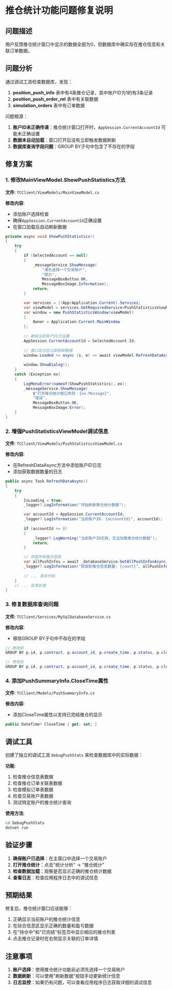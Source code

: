 # 推仓统计功能问题修复说明

## 问题描述
用户反馈推仓统计窗口中显示的数据全部为0，但数据库中确实存在推仓信息和关联订单数据。

## 问题分析

通过调试工具检查数据库，发现：
1. **position_push_info** 表中有4条推仓记录，其中账户ID为1的有3条记录
2. **position_push_order_rel** 表中有关联数据
3. **simulation_orders** 表中有订单数据

问题根源：
1. **账户ID未正确传递**：推仓统计窗口打开时，`AppSession.CurrentAccountId` 可能未正确设置
2. **数据未自动加载**：窗口打开后没有立即触发数据刷新
3. **数据库查询字段问题**：GROUP BY子句中包含了不存在的字段

## 修复方案

### 1. 修改MainViewModel.ShowPushStatistics方法
**文件**: `TCClient/ViewModels/MainViewModel.cs`

**修改内容**:
- 添加账户选择检查
- 确保`AppSession.CurrentAccountId`正确设置
- 在窗口加载后自动刷新数据

```csharp
private async void ShowPushStatistics()
{
    try
    {
        if (SelectedAccount == null)
        {
            _messageService.ShowMessage(
                "请先选择一个交易账户",
                "提示",
                MessageBoxButton.OK,
                MessageBoxImage.Information);
            return;
        }

        var services = ((App)Application.Current).Services;
        var viewModel = services.GetRequiredService<PushStatisticsViewModel>();
        var window = new PushStatisticsWindow(viewModel)
        {
            Owner = Application.Current.MainWindow
        };
        
        // 确保当前账户ID已设置
        AppSession.CurrentAccountId = SelectedAccount.Id;
        
        // 窗口显示后立即刷新数据
        window.Loaded += async (s, e) => await viewModel.RefreshDataAsync();
        
        window.ShowDialog();
    }
    catch (Exception ex)
    {
        LogMenuError(nameof(ShowPushStatistics), ex);
        _messageService.ShowMessage(
            $"打开推仓统计窗口失败：{ex.Message}",
            "错误",
            MessageBoxButton.OK,
            MessageBoxImage.Error);
    }
}
```

### 2. 增强PushStatisticsViewModel调试信息
**文件**: `TCClient/ViewModels/PushStatisticsViewModel.cs`

**修改内容**:
- 在RefreshDataAsync方法中添加账户ID日志
- 添加获取数据数量的日志

```csharp
public async Task RefreshDataAsync()
{
    try
    {
        IsLoading = true;
        _logger?.LogInformation("开始刷新推仓统计数据");

        var accountId = AppSession.CurrentAccountId;
        _logger?.LogInformation("当前账户ID: {accountId}", accountId);
        
        if (accountId <= 0)
        {
            _logger?.LogWarning("当前账户ID无效，无法加载推仓统计数据");
            return;
        }

        // 获取所有推仓信息
        var allPushInfos = await _databaseService.GetAllPushInfosAsync(accountId);
        _logger?.LogInformation("获取到推仓信息数量: {count}", allPushInfos.Count);
        
        // ... 其余代码
    }
    // ... 异常处理
}
```

### 3. 修复数据库查询问题
**文件**: `TCClient/Services/MySqlDatabaseService.cs`

**修改内容**:
- 移除GROUP BY子句中不存在的字段

```csharp
// 修改前
GROUP BY p.id, p.contract, p.account_id, p.create_time, p.status, p.close_time, p.update_time

// 修改后
GROUP BY p.id, p.contract, p.account_id, p.create_time, p.status, p.close_time
```

### 4. 添加PushSummaryInfo.CloseTime属性
**文件**: `TCClient/Models/PushSummaryInfo.cs`

**修改内容**:
- 添加CloseTime属性以支持已完结推仓的显示

```csharp
public DateTime? CloseTime { get; set; }
```

## 调试工具

创建了独立的调试工具 `DebugPushStats` 来检查数据库中的实际数据：

**功能**:
1. 检查推仓信息表数据
2. 检查推仓订单关联表数据
3. 检查模拟订单表数据
4. 检查交易账户表数据
5. 测试特定账户的推仓统计查询

**使用方法**:
```bash
cd DebugPushStats
dotnet run
```

## 验证步骤

1. **确保账户已选择**：在主窗口中选择一个交易账户
2. **打开推仓统计**：点击"统计分析" → "推仓统计"
3. **检查数据加载**：观察是否显示正确的推仓统计数据
4. **查看日志**：检查应用程序日志中的调试信息

## 预期结果

修复后，推仓统计窗口应该能够：
1. 正确显示当前账户的推仓统计信息
2. 在综合信息区显示正确的数量和盈亏数据
3. 在"持仓中"和"已完结"标签页中显示相应的推仓列表
4. 点击推仓记录时在右侧显示关联的订单详情

## 注意事项

1. **账户选择**：使用推仓统计功能前必须先选择一个交易账户
2. **数据刷新**：可以使用"刷新数据"按钮手动更新统计信息
3. **日志监控**：如果仍有问题，可以查看应用程序日志获取详细的调试信息 